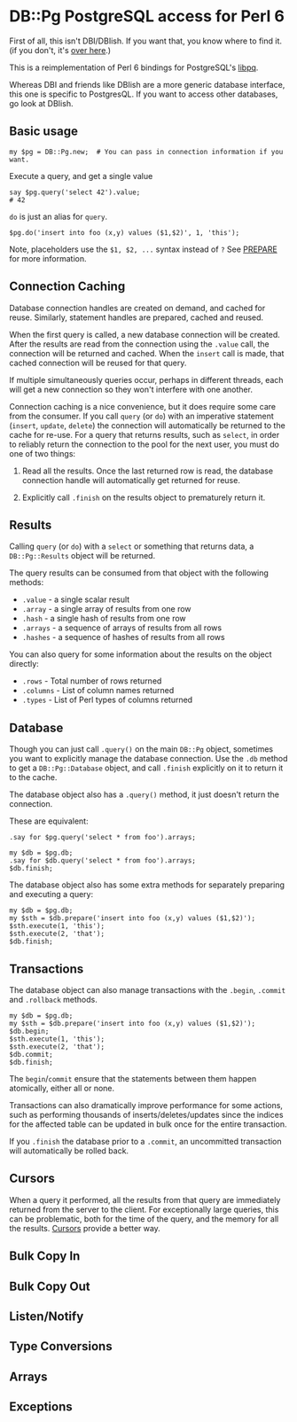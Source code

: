 DB::Pg PostgreSQL access for Perl 6
===================================

First of all, this isn't DBI/DBIish.  If you want that, you know where to find
it.  (if you don't, it's [over here](https://github.com/perl6/DBIish).)

This is a reimplementation of Perl 6 bindings for PostgreSQL's
[libpq](https://www.postgresql.org/docs/current/static/libpq.html).

Whereas DBI and friends like DBIish are a more generic database interface, this
one is specific to PostgresQL.  If you want to access other databases, go look
at DBIish.

Basic usage
-----------

```
my $pg = DB::Pg.new;  # You can pass in connection information if you want.
```

Execute a query, and get a single value
```
say $pg.query('select 42').value;
# 42
```

```do``` is just an alias for ```query```.

```
$pg.do('insert into foo (x,y) values ($1,$2)', 1, 'this');
```

Note, placeholders use the ```$1, $2, ...``` syntax instead of ```?``` See
[PREPARE](https://www.postgresql.org/docs/current/static/sql-prepare.html) for
more information.

Connection Caching
------------------

Database connection handles are created on demand, and cached for reuse.
Similarly, statement handles are prepared, cached and reused.

When the first query is called, a new database connection will be created.
After the results are read from the connection using the ```.value``` call,
the connection will be returned and cached.  When the ```insert``` call is
made, that cached connection will be reused for that query.

If multiple simultaneously queries occur, perhaps in different threads, each
will get a new connection so they won't interfere with one another.

Connection caching is a nice convenience, but it does require some care from
the consumer.  If you call ```query``` (or ```do```) with an imperative statement
(```insert```, ```update```, ```delete```) the connection will automatically
be returned to the cache for re-use.  For a query that returns results, such as
```select```, in order to reliably return the connection to the pool for the 
next user, you must do one of two things:

1. Read all the results.  Once the last returned row is read, the database
connection handle will automatically get returned for reuse.

2. Explicitly call ```.finish``` on the results object to prematurely return it.

Results
-------

Calling ```query``` (or ```do```) with a ```select``` or something that returns
data, a ```DB::Pg::Results``` object will be returned.

The query results can be consumed from that object with the following methods:

* ```.value``` - a single scalar result
* ```.array``` - a single array of results from one row
* ```.hash``` - a single hash of results from one row
* ```.arrays``` - a sequence of arrays of results from all rows
* ```.hashes``` - a sequence of hashes of results from all rows

You can also query for some information about the results on the object
directly:

* ```.rows``` - Total number of rows returned
* ```.columns``` - List of column names returned
* ```.types``` - List of Perl types of columns returned

Database
--------

Though you can just call ```.query()``` on the main ```DB::Pg``` object,
sometimes you want to explicitly manage the database connection.  Use the
```.db``` method to get a ```DB::Pg::Database``` object, and call ```.finish```
explicitly on it to return it to the cache.

The database object also has a ```.query()``` method, it just doesn't return
the connection.

These are equivalent:

```
.say for $pg.query('select * from foo').arrays;
```

```
my $db = $pg.db;
.say for $db.query('select * from foo').arrays;
$db.finish;
```

The database object also has some extra methods for separately preparing
and executing a query:

```
my $db = $pg.db;
my $sth = $db.prepare('insert into foo (x,y) values ($1,$2)');
$sth.execute(1, 'this');
$sth.execute(2, 'that');
$db.finish;
```

Transactions
------------

The database object can also manage transactions with the ```.begin```,
```.commit``` and ```.rollback``` methods.

```
my $db = $pg.db;
my $sth = $db.prepare('insert into foo (x,y) values ($1,$2)');
$db.begin;
$sth.execute(1, 'this');
$sth.execute(2, 'that');
$db.commit;
$db.finish;
```

The ```begin```/```commit``` ensure that the statements between them happen
atomically, either all or none.

Transactions can also dramatically improve performance for some actions,
such as performing thousands of inserts/deletes/updates since the indices
for the affected table can be updated in bulk once for the entire transaction.

If you ```.finish``` the database prior to a ```.commit```, an uncommitted
transaction will automatically be rolled back.

Cursors
-------

When a query it performed, all the results from that query are immediately
returned from the server to the client.  For exceptionally large queries, this
can be problematic, both for the time of the query, and the memory for all
the results. [Cursors](https://www.postgresql.org/docs/10/static/plpgsql-cursors.html)
provide a better way.



Bulk Copy In
------------

Bulk Copy Out
-------------

Listen/Notify
-------------

Type Conversions
----------------

Arrays
------

Exceptions
----------

